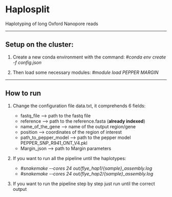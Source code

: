 # Haplosplit
Haplotyping of long Oxford Nanopore reads

---
## Setup on the cluster:

1. Create a new conda environment with the command:  *#conda env create -f config.json*
  
2. Then load some necessary modules:  *#module load PEPPER MARGIN*

---
## How to run

1. Change the configuration file data.txt, it comprehends 6  fields:
    - fastq_file --> path to the fastq file
    - reference --> path to the reference.fasta (**already indexed**)
    - name_of_the_gene --> name of the output region/gene
    - position --> coordinates of the region of interest
    - path_to_pepper_model --> path to the pepper model PEPPER_SNP_R941_ONT_V4.pkl
    - Margin_json --> path to Margin parameters

2. If you want to run all the pipeline until the haplotypes: 
    - *#snakemake --cores 24 out/flye_hap1/{sample}_assembly.log* 
    - *#snakemake --cores 24 out/flye_hap2/{sample}_assembly.log*

3. If you want to run the pipeline step by step just run until the correct output
